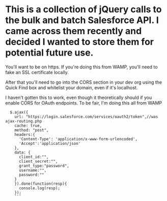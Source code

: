 # This is a collection of jQuery calls to the bulk and batch Salesforce API. I came across them recently and decided I wanted to store them for potential future use. 

You'll want to be on https. If you're doing this from WAMP, you'll need to fake an SSL certificate locally.

After that you'll need to go into the CORS section in your dev org using the Quick Find box and whitelist your domain, even if it's localhost.

I haven't gotten this to work, even though it theoretically should if you enable CORS for OAuth endpoints. To be fair, I'm doing this all from WAMP
```
  $.ajax({
    url: "https://login.salesforce.com/services/oauth2/token",//was ajax-routing.php
    cache: true,
    method: "post",
    headers:{
      'Content-Type': 'application/x-www-form-urlencoded',
      'Accept':'application/json'
    },
    data: {
      client_id:"",
      client_secret:"",
      grant_type:"password",
      username:"",
      password:""
    }
    }).done(function(resp){  
      console.log(resp);
    });
    ```